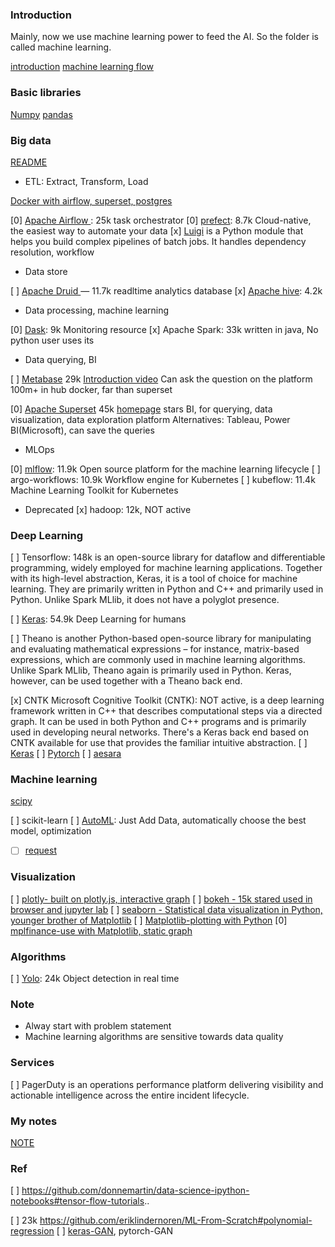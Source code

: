 ### Introduction

Mainly, now we use machine learning power to feed the AI. So the folder is called machine learning.

[introduction](machine_learning/introduction)
[machine learning flow](https://www.baeldung.com/wp-content/uploads/2019/08/Machine-Learning-Workflow-1.jpg/)

### Basic libraries

[Numpy](Numpy)
[pandas](pandas)


### Big data 

[README](etl/README)

- ETL: Extract, Transform, Load

[Docker with airflow, superset, postgres](https://github.com/l1990790120/local-data-stack)

[0] [Apache Airflow ](etl/airflow): 25k task orchestrator
[0] [prefect](prefect): 8.7k  Cloud-native, the easiest way to automate your data 
[x] [Luigi](etl/luigi) is a Python module that helps you build complex pipelines of batch jobs. It handles dependency resolution, workflow

- Data store

[ ] [Apache Druid ](etl/druid) — 11.7k readltime analytics database
[x] [Apache hive](etl/apache_hive): 4.2k

- Data processing, machine learning

[0] [Dask](data_processing/dask): 9k Monitoring resource
[x] Apache Spark: 33k written in java, No python user uses its

- Data querying, BI

[ ] [Metabase](Metabase) 29k  [Introduction video](https://www.youtube.com/watch?v=AYDE4dsmNec&t=67s)
Can ask the question on the platform
100m+ in hub docker, far than superset

[0] [Apache Superset](etl/superset) 45k  [homepage](https://superset.apache.org/) stars BI, for querying, data visualization, data exploration platform
Alternatives: Tableau, Power BI(Microsoft), can save the queries


- MLOps

[0] [mlflow](mlflow): 11.9k  Open source platform for the machine learning lifecycle 
[ ] argo-workflows: 10.9k  Workflow engine for Kubernetes 
[ ] kubeflow: 11.4k  Machine Learning Toolkit for Kubernetes 


- Deprecated
[x] hadoop: 12k, NOT active

### Deep Learning

[ ] Tensorflow: 148k is an open-source library for dataflow and differentiable programming, widely employed for machine learning applications. Together with its high-level abstraction, Keras, it is a tool of choice for machine learning. They are primarily written in Python and C++ and primarily used in Python. Unlike Spark MLlib, it does not have a polyglot presence.

[ ] [Keras](deep_learning/keras): 54.9k  Deep Learning for humans 

[ ] Theano is another Python-based open-source library for manipulating and evaluating mathematical expressions – for instance, matrix-based expressions, 
which are commonly used in machine learning algorithms. Unlike Spark MLlib, Theano again is primarily used in Python. 
Keras, however, can be used together with a Theano back end.

[x] CNTK Microsoft Cognitive Toolkit (CNTK): NOT active, is a deep learning framework written in C++ that describes computational steps via a directed graph. It can be used in both Python and C++ programs and is primarily used in developing neural networks. There's a Keras back end based on CNTK available for use that provides the familiar intuitive abstraction.
[ ] [Keras](https://github.com/keras-team/keras)
[ ] [Pytorch](https://github.com/pytorch/pytorch)
[ ] [aesara](https://github.com/aesara-devs/aesara)

### Machine learning

[scipy](https://github.com/scikit-learn/scikit-learn)

[ ] scikit-learn
[ ] [AutoML](AutoML): Just Add Data, automatically choose the best model, optimization

- [ ] [request](https://docs.python-requests.org/en/master/)

### Visualization

[ ] [plotly- built on plotly.js, interactive graph](https://github.com/plotly/plotly.py/tree/master/doc/python)
[ ] [bokeh - 15k stared used in browser and jupyter lab](https://github.com/bokeh/bokeh)
[ ] [seaborn -  Statistical data visualization in Python, younger brother of Matplotlib](https://github.com/mwaskom/seaborn)
[ ] [Matplotlib-plotting with Python](https://github.com/matplotlib/matplotlib)
[0] [mplfinance-use with Matplotlib, static graph](https://github.com/matplotlib/mplfinance#contents-and-tutorials)


### Algorithms

[ ] [Yolo](Yolo): 24k Object detection in real time


### Note

- Alway start with problem statement
- Machine learning algorithms are sensitive towards data quality

### Services

[ ] PagerDuty is an operations performance platform delivering visibility and actionable intelligence across the entire incident lifecycle.

### My notes

[NOTE](NOTE)

### Ref

[ ] https://github.com/donnemartin/data-science-ipython-notebooks#tensor-flow-tutorials..

[ ] 23k https://github.com/eriklindernoren/ML-From-Scratch#polynomial-regression
[ ] [keras-GAN](keras-gan), pytorch-GAN

